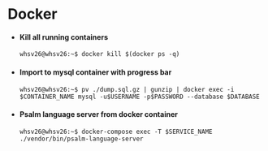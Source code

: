 # Docker

- #### Kill all running containers 
  ```console
  whsv26@whsv26:~$ docker kill $(docker ps -q) 
  ```

- #### Import to mysql container with progress bar
  ```console
  whsv26@whsv26:~$ pv ./dump.sql.gz | gunzip | docker exec -i $CONTAINER_NAME mysql -u$USERNAME -p$PASSWORD --database $DATABASE 
  ```

- #### Psalm language server from docker container 
  ```console
  whsv26@whsv26:~$ docker-compose exec -T $SERVICE_NAME ./vendor/bin/psalm-language-server 
  ```
